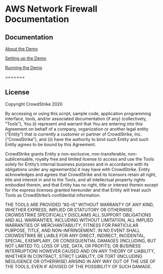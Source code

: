 # AWS Network Firewall Documentation

## Documentation
[About the Demo](documentation/overview.md)

[Setting up the Demo](documentation/deployment.md)

[Running the Demo](documentation/testing.md)


=======
## License
Copyright CrowdStrike 2020

By accessing or using this script, sample code, application programming interface, tools, and/or associated documentation (if any) (collectively, “Tools”), You (i) represent and warrant that You are entering into this Agreement on behalf of a company, organization or another legal entity (“Entity”) that is currently a customer or partner of CrowdStrike, Inc. (“CrowdStrike”), and (ii) have the authority to bind such Entity and such Entity agrees to be bound by this Agreement.

CrowdStrike grants Entity a non-exclusive, non-transferable, non-sublicensable, royalty free and limited license to access and use the Tools solely for Entity’s internal business purposes and in accordance with its obligations under any agreement(s) it may have with CrowdStrike. Entity acknowledges and agrees that CrowdStrike and its licensors retain all right, title and interest in and to the Tools, and all intellectual property rights embodied therein, and that Entity has no right, title or interest therein except for the express licenses granted hereunder and that Entity will treat such Tools as CrowdStrike’s confidential information.

THE TOOLS ARE PROVIDED “AS-IS” WITHOUT WARRANTY OF ANY KIND, WHETHER EXPRESS, IMPLIED OR STATUTORY OR OTHERWISE. CROWDSTRIKE SPECIFICALLY DISCLAIMS ALL SUPPORT OBLIGATIONS AND ALL WARRANTIES, INCLUDING WITHOUT LIMITATION, ALL IMPLIED WARRANTIES OF MERCHANTABILITY, FITNESS FOR PARTICULAR PURPOSE, TITLE, AND NON-INFRINGEMENT. IN NO EVENT SHALL CROWDSTRIKE BE LIABLE FOR ANY DIRECT, INDIRECT, INCIDENTAL, SPECIAL, EXEMPLARY, OR CONSEQUENTIAL DAMAGES (INCLUDING, BUT NOT LIMITED TO, LOSS OF USE, DATA, OR PROFITS; OR BUSINESS INTERRUPTION) HOWEVER CAUSED AND ON ANY THEORY OF LIABILITY, WHETHER IN CONTRACT, STRICT LIABILITY, OR TORT (INCLUDING NEGLIGENCE OR OTHERWISE) ARISING IN ANY WAY OUT OF THE USE OF THE TOOLS, EVEN IF ADVISED OF THE POSSIBILITY OF SUCH DAMAGE.
